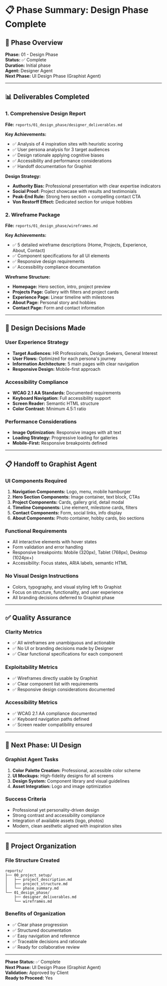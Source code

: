 # 📋 Phase Summary: Design Phase Complete

## 🎯 Phase Overview
**Phase:** 01 - Design Phase  
**Status:** ✅ Complete  
**Duration:** Initial phase  
**Agent:** Designer Agent  
**Next Phase:** UI Design Phase (Graphist Agent)

---

## 📊 Deliverables Completed

### 1. Comprehensive Design Report
**File:** `reports/01_design_phase/designer_deliverables.md`

**Key Achievements:**
- ✅ Analysis of 4 inspiration sites with heuristic scoring
- ✅ User persona analysis for 3 target audiences
- ✅ Design rationale applying cognitive biases
- ✅ Accessibility and performance considerations
- ✅ Handoff documentation for Graphist

**Design Strategy:**
- **Authority Bias:** Professional presentation with clear expertise indicators
- **Social Proof:** Project showcase with results and testimonials
- **Peak-End Rule:** Strong hero section + compelling contact CTA
- **Von Restorff Effect:** Dedicated section for unique hobbies

### 2. Wireframe Package
**File:** `reports/01_design_phase/wireframes.md`

**Key Achievements:**
- ✅ 5 detailed wireframe descriptions (Home, Projects, Experience, About, Contact)
- ✅ Component specifications for all UI elements
- ✅ Responsive design requirements
- ✅ Accessibility compliance documentation

**Wireframe Structure:**
- **Homepage:** Hero section, intro, project preview
- **Projects Page:** Gallery with filters and project cards
- **Experience Page:** Linear timeline with milestones
- **About Page:** Personal story and hobbies
- **Contact Page:** Form and contact information

---

## 🎨 Design Decisions Made

### User Experience Strategy
- **Target Audiences:** HR Professionals, Design Seekers, General Interest
- **User Flows:** Optimized for each persona's journey
- **Information Architecture:** 5 main pages with clear navigation
- **Responsive Design:** Mobile-first approach

### Accessibility Compliance
- **WCAG 2.1 AA Standards:** Documented requirements
- **Keyboard Navigation:** Full accessibility support
- **Screen Reader:** Semantic HTML structure
- **Color Contrast:** Minimum 4.5:1 ratio

### Performance Considerations
- **Image Optimization:** Responsive images with alt text
- **Loading Strategy:** Progressive loading for galleries
- **Mobile-First:** Responsive breakpoints defined

---

## 📋 Handoff to Graphist Agent

### UI Components Required
1. **Navigation Components:** Logo, menu, mobile hamburger
2. **Hero Section Components:** Image container, text block, CTAs
3. **Project Components:** Cards, gallery grid, detail modal
4. **Timeline Components:** Line element, milestone cards, filters
5. **Contact Components:** Form, social links, info display
6. **About Components:** Photo container, hobby cards, bio sections

### Functional Requirements
- All interactive elements with hover states
- Form validation and error handling
- Responsive breakpoints: Mobile (320px), Tablet (768px), Desktop (1024px+)
- Accessibility: Focus states, ARIA labels, semantic HTML

### No Visual Design Instructions
- Colors, typography, and visual styling left to Graphist
- Focus on structure, functionality, and user experience
- All branding decisions deferred to Graphist phase

---

## ✅ Quality Assurance

### Clarity Metrics
- ✅ All wireframes are unambiguous and actionable
- ✅ No UI or branding decisions made by Designer
- ✅ Clear functional specifications for each component

### Exploitability Metrics
- ✅ Wireframes directly usable by Graphist
- ✅ Clear component list with requirements
- ✅ Responsive design considerations documented

### Accessibility Metrics
- ✅ WCAG 2.1 AA compliance documented
- ✅ Keyboard navigation paths defined
- ✅ Screen reader compatibility ensured

---

## 🔄 Next Phase: UI Design

### Graphist Agent Tasks
1. **Color Palette Creation:** Professional, accessible color scheme
2. **UI Mockups:** High-fidelity designs for all screens
3. **Design System:** Component library and visual guidelines
4. **Asset Integration:** Logo and image optimization

### Success Criteria
- Professional yet personality-driven design
- Strong contrast and accessibility compliance
- Integration of available assets (logo, photos)
- Modern, clean aesthetic aligned with inspiration sites

---

## 📁 Project Organization

### File Structure Created
```
reports/
├── 00_project_setup/
│   ├── project_description.md
│   ├── project_structure.md
│   └── phase_summary.md
└── 01_design_phase/
    ├── designer_deliverables.md
    └── wireframes.md
```

### Benefits of Organization
- ✅ Clear phase progression
- ✅ Structured documentation
- ✅ Easy navigation and reference
- ✅ Traceable decisions and rationale
- ✅ Ready for collaborative review

---

**Phase Status:** ✅ Complete  
**Next Phase:** UI Design Phase (Graphist Agent)  
**Validation:** Approved by Client  
**Ready to Proceed:** Yes 